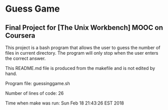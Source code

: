 # Guess Game
## Final Project for [The Unix Workbench] MOOC on Coursera
This project is a bash program that allows the user to guess the number of files in current directory.
The program will only stop when the user enters the correct answer.


This README.md file is produced from the makefile and is not edited by hand.


Program file: guessinggame.sh


Number of lines of code: 
      26


Time when make was run: 
Sun Feb 18 21:43:26 EST 2018
